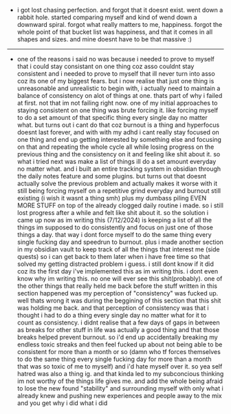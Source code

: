 
- i got lost chasing perfection. and forgot that it doesnt exist. went down a rabbit hole. started comparing myself and kind of wend down a downward spiral. forgot what really matters to me, happiness. forgot the whole point of that bucket list was happiness, and that it comes in all shapes and sizes. and mine doesnt have to be that massive :)
---
- one of the reasons i said no was because i needed to prove to myself that i could stay consistant on one thing coz asso couldnt stay consistent and i needed to prove to myself that ill never turn into asso coz its one of my biggest fears. but i now realise that just one thing is unreasonable and unrealistic to begin with, i actually need to maintain a balance of consistency on alot of things at one. thats part of why i failed at first. not that im not failing right now. one of my initial approaches to staying consistent on one thing was brute forcing it. like forcing myself to do a set amount of that specific thing every single day no matter what. but turns out i cant do that coz burnout is a thing and hyperfocus doesnt last forever, and with with my adhd i cant really stay focused on one thing and end up getting interested by something else and focusing on that and repeating the whole cycle all while losing progress on the previous thing and the consistency on it and feeling like shit about it. so what i tried next was make a list of things ill do a set amount everyday no matter what. and i built an entire tracking system in obsidian through the daily notes feature and some plugins. but turns out that doesnt actually solve the previous problem and actually makes it worse with it still being forcing myself on a repetitive grind everyday and burnout still existing (i wish it wasnt a thing smh) plus my dumbass piling EVEN MORE STUFF on top of the already clogged daily routine i made. so i still lost progress after a while and felt like shit about it. so the solution i came up now as im writing this (7/12/2024) is keeping a list of all the things im supposed to do consistently and focus on just one of those things a day. that way i dont force myself to do the same thing every single fucking day and speedrun to burnout. plus i made another section in my obsidian vault to keep track of all the things that interest me (side quests) so i can get back to them later when i have free time so that solved my getting distracted problem i guess. i still dont know if it did coz its the first day i've implemented this as im writing this. i dont even know why im writing this. no one will ever see this shit(probably). one of the other things that really held me back before the stuff written in this section happened was my perception of "consistency" was fucked up. well thats wrong it was during the beggining of this section that this shit was holding me back. and that perception of consistency was that i thought i had to do a thing every single day no matter what for it to count as consistency. i didnt realise that a few days of gaps in between as breaks for other stuff in life was actually a good thing and that those breaks helped prevent burnout. so i'd end up accidentally breaking my endless toxic streaks and then feel fucked up about not being able to be consistent for more than a month or so (damn who tf forces themselves to do the same thing every single fucking day for more than a month that was so toxic of me to myself) and i'd hate myself over it. so yea self hatred was also a thing ig. and that kinda led to my subconcious thinking im not worthy of the things life gives me. and add the whole being afraid to lose the new found "stability" and surrounding myself with only what i already knew and pushing new experiences and people away to the mix and you get why i did what i did 